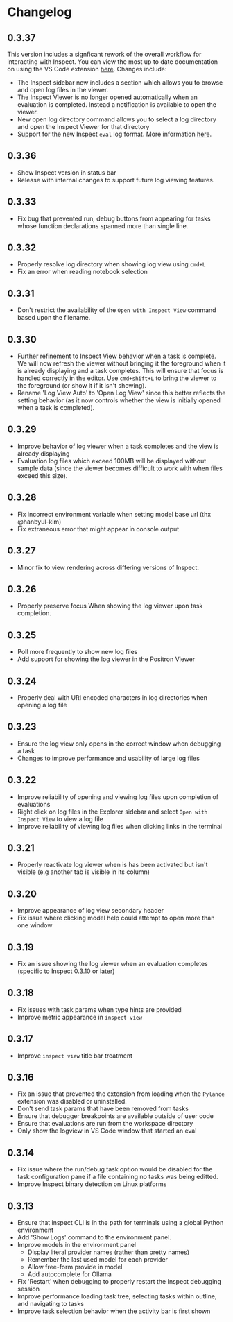 # Changelog

## 0.3.37

This version includes a signficant rework of the overall workflow for interacting with Inspect. You can view the most up to date documentation on using the VS Code extension [here](https://inspect.ai-safety-institute.org.uk/vscode.html). Changes include:

- The Inspect sidebar now includes a section which allows you to browse and open log files in the viewer. 
- The Inspect Viewer is no longer opened automatically when an evaluation is completed. Instead a notification is available to open the viewer. 
- New open log directory command allows you to select a log directory and open the Inspect Viewer for that directory
- Support for the new Inspect `eval` log format. More information [here](https://inspect.ai-safety-institute.org.uk/eval-logs.html#sec-log-format).

## 0.3.36

- Show Inspect version in status bar
- Release with internal changes to support future log viewing features.

## 0.3.33

- Fix bug that prevented run, debug buttons from appearing for tasks whose function declarations spanned more than single line.

## 0.3.32

- Properly resolve log directory when showing log view using `cmd+L`
- Fix an error when reading notebook selection

## 0.3.31

- Don't restrict the availability of the `Open with Inspect View` command based upon the filename.

## 0.3.30

- Further refinement to Inspect View behavior when a task is complete. We will now refresh the viewer without bringing it the foreground when it is already displaying and a task completes. This will ensure that focus is handled correctly in the editor. Use `cmd+shift+L` to bring the viewer to the foreground (or show it if it isn't showing).
- Rename 'Log View Auto' to 'Open Log View' since this better reflects the setting behavior (as it now controls whether the view is initially opened when a task is completed).

## 0.3.29

- Improve behavior of log viewer when a task completes and the view is already displaying
- Evaluation log files which exceed 100MB will be displayed without sample data (since the viewer becomes difficult to work with when files exceed this size).

## 0.3.28

- Fix incorrect environment variable when setting model base url (thx @hanbyul-kim)
- Fix extraneous error that might appear in console output

## 0.3.27

- Minor fix to view rendering across differing versions of Inspect.

## 0.3.26

- Properly preserve focus When showing the log viewer upon task completion.

## 0.3.25

- Poll more frequently to show new log files
- Add support for showing the log viewer in the Positron Viewer

## 0.3.24

- Properly deal with URI encoded characters in log directories when opening a log file

## 0.3.23

- Ensure the log view only opens in the correct window when debugging a task
- Changes to improve performance and usability of large log files

## 0.3.22

- Improve reliability of opening and viewing log files upon completion of evaluations
- Right click on log files in the Explorer sidebar and select `Open with Inspect View` to view a log file
- Improve reliability of viewing log files when clicking links in the terminal

## 0.3.21

- Properly reactivate log viewer when is has been activated but isn't visible (e.g another tab is visible in its column)

## 0.3.20

- Improve appearance of log view secondary header
- Fix issue where clicking model help could attempt to open more than one window

## 0.3.19

- Fix an issue showing the log viewer when an evaluation completes (specific to Inspect 0.3.10 or later)

## 0.3.18

- Fix issues with task params when type hints are provided
- Improve metric appearance in `inspect view`

## 0.3.17

- Improve `inspect view` title bar treatment

## 0.3.16

- Fix an issue that prevented the extension from loading when the `Pylance` extension was disabled or uninstalled.
- Don't send task params that have been removed from tasks
- Ensure that debugger breakpoints are available outside of user code
- Ensure that evaluations are run from the workspace directory
- Only show the logview in VS Code window that started an eval

## 0.3.14

- Fix issue where the run/debug task option would be disabled for the task configuration pane if a file containing no tasks was being editted.
- Improve Inspect binary detection on Linux platforms

## 0.3.13

-   Ensure that inspect CLI is in the path for terminals using a global Python environment
-   Add 'Show Logs' command to the environment panel.
-   Improve models in the environment panel
    -   Display literal provider names (rather than pretty names)
    -   Remember the last used model for each provider
    -   Allow free-form provide in model
    -   Add autocomplete for Ollama
-   Fix 'Restart' when debugging to properly restart the Inspect debugging session
-   Improve performance loading task tree, selecting tasks within outline, and navigating to tasks
-   Improve task selection behavior when the activity bar is first shown